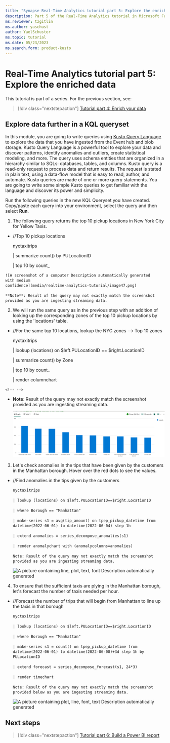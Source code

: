 ```yaml
---
title: "Synapse Real-Time Analytics tutorial part 5: Explore the enriched data"
description: Part 5 of the Real-Time Analytics tutorial in Microsoft Fabric
ms.reviewer: tzgitlin
ms.author: yaschust
author: YaelSchuster
ms.topic: tutorial
ms.date: 05/23/2023
ms.search.form: product-kusto
---
```

# Real-Time Analytics tutorial part 5: Explore the enriched data

This tutorial is part of a series. For the previous section, see:

> [!div class="nextstepaction"]
> [Tutorial part 4: Enrich your data](tutorial-4-enrich-data.md)

## Explore data further in a KQL queryset

In this module, you are going to write queries using [Kusto Query
Language](https://learn.microsoft.com/en-us/azure/data-explorer/kusto/query/)
to explore the data that you have ingested from the Event hub and blob
storage. Kusto Query Language is a powerful tool to explore your data
and discover patterns, identify anomalies and outliers, create
statistical modeling, and more. The query uses schema entities that are
organized in a hierarchy similar to SQLs: databases, tables, and
columns. Kusto query is a read-only request to process data and return
results. The request is stated in plain text, using a data-flow model
that is easy to read, author, and automate. Kusto queries are made of
one or more query statements. You are going to write some simple Kusto
queries to get familiar with the language and discover its power and
simplicity.

Run the following queries in the new KQL Queryset you have created.
Copy/paste each query into your environment, select the query and then
select **Run**.

1.  The following query returns the top 10 pickup locations in New York
    City for Yellow Taxis.

-    //Top 10 pickup locations

        nyctaxitrips

        | summarize count() by PULocationID

        | top 10 by count_ 

    ![A screenshot of a computer Description automatically generated
    with medium
    confidence](media/realtime-analytics-tutorial/image47.png)

    **Note**: Result of the query may not exactly match the screenshot
    provided as you are ingesting streaming data.

2.  We will run the same query as in the previous step with an addition
    of looking up the corresponding zones of the top 10 pickup locations
    by using the 'locations' table.

-    //For the same top 10 locations, lookup the NYC zones --> Top 10 zones

        nyctaxitrips

        | lookup (locations) on $left.PULocationID == $right.LocationID

        | summarize count() by Zone

        | top 10 by count_

        | render columnchart

```{=html}
<!-- -->
```

-   **Note**: Result of the query may not exactly match the screenshot
    provided as you are ingesting streaming data.

    ![](media/realtime-analytics-tutorial/image49.png)

3.  Let's check anomalies in the tips that have been given by the
    customers in the Manhattan borough. Hover over the red dots to see
    the values.

-   //Find anomalies in the tips given by the customers 

        nyctaxitrips

        | lookup (locations) on $left.PULocationID==$right.LocationID

        | where Borough == "Manhattan"

        | make-series s1 = avg(tip_amount) on tpep_pickup_datetime from datetime(2022-06-01) to datetime(2022-06-04) step 1h

        | extend anomalies = series_decompose_anomalies(s1)

        | render anomalychart with (anomalycolumns=anomalies)

        Note: Result of the query may not exactly match the screenshot provided as you are ingesting streaming data.

    ![A picture containing line, plot, text, font Description
    automatically
    generated](media/realtime-analytics-tutorial/image50.png)

4.  To ensure that the sufficient taxis are plying in the Manhattan
    borough, let's forecast the number of taxis needed per hour.

-   //Forecast the number of trips that will begin from Manhattan to line up the taxis in that borough

        nyctaxitrips

        | lookup (locations) on $left.PULocationID==$right.LocationID

        | where Borough == "Manhattan"

        | make-series s1 = count() on tpep_pickup_datetime from datetime(2022-06-01) to datetime(2022-06-08)+3d step 1h by PULocationID

        | extend forecast = series_decompose_forecast(s1, 24*3)

        | render timechart

        Note: Result of the query may not exactly match the screenshot provided below as you are ingesting streaming data.

    ![A picture containing plot, line, font, text Description
    automatically
    generated](media/realtime-analytics-tutorial/image51.png)

## Next steps

> [!div class="nextstepaction"]
> [Tutorial part 6: Build a Power BI report](tutorial-6-build-report.md)